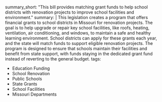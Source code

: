 summary_short: "This bill provides matching grant funds to help school districts with renovation projects to improve school facilities and environment."
summary: |
  This legislation creates a program that offers financial grants to school districts in Missouri for renovation projects. The goal is to help upgrade or repair key school facilities, like roofs, heating, ventilation, air conditioning, and windows, to maintain a safe and healthy learning environment. School districts can apply for these grants each year, and the state will match funds to support eligible renovation projects. The program is designed to ensure that schools maintain their facilities and benefit from state support, with funds staying in the dedicated grant fund instead of reverting to the general budget.
tags:
  - Education Funding
  - School Renovation
  - Public Schools
  - State Grants
  - School Facilities
  - Missouri Departments
